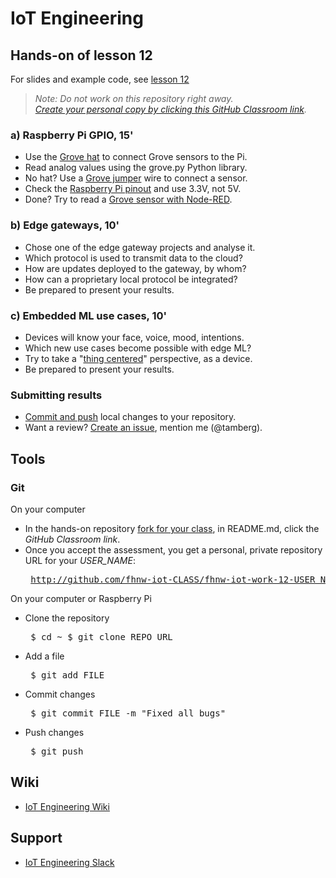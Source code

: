 # IoT Engineering
## Hands-on of lesson 12
For slides and example code, see [lesson 12](../../../fhnw-iot/blob/master/12/README.md)

> *Note: Do not work on this repository right away.*<br/>
> *[Create your personal copy by clicking this GitHub Classroom link](https://classroom.github.com/a/0Hahtf3x).*

### a) Raspberry Pi GPIO, 15'
* Use the [Grove hat](https://github.com/tamberg/fhnw-iot/wiki/Grove-Adapters#grove-base-hat-for-raspberry-pi) to connect Grove sensors to the Pi.
* Read analog values using the grove.py Python library.
* No hat? Use a [Grove jumper](https://github.com/tamberg/fhnw-iot/wiki/Grove-Adapters#grove-jumper-wires) wire to connect a sensor.
* Check the [Raspberry Pi pinout](https://pinout.xyz/pinout/wiringpi) and use 3.3V, not 5V.
* Done? Try to read a [Grove sensor with Node-RED](https://flows.nodered.org/?term=grovepi&type=node&num_pages=1).

### b) Edge gateways, 10'
* Chose one of the edge gateway projects and analyse it.
* Which protocol is used to transmit data to the cloud?
* How are updates deployed to the gateway, by whom?
* How can a proprietary local protocol be integrated?
* Be prepared to present your results.

### c) Embedded ML use cases, 10'
* Devices will know your face, voice, mood, intentions.
* Which new use cases become possible with edge ML?
* Try to take a "[thing centered](https://online-learning.tudelft.nl/courses/thing-centered-design/)" perspective, as a device.
* Be prepared to present your results.

### Submitting results
* [Commit and push](#git) local changes to your repository.
* Want a review? [Create an issue](../../issues/new), mention me (@tamberg).

## Tools
### Git
On your computer
* In the hands-on repository [fork for your class](../../network/members), in README.md, click the _GitHub Classroom link_.
* Once you accept the assessment, you get a personal, private repository URL for your _USER_NAME_:<pre>
http://github.com/fhnw-iot-CLASS/fhnw-iot-work-12-USER_NAME</pre>

On your computer or Raspberry Pi
* Clone the repository<pre>
    $ cd ~
    $ git clone REPO_URL</pre>
* Add a file<pre>
    $ git add FILE</pre>
* Commit changes<pre>
    $ git commit FILE -m "Fixed all bugs"</pre>
* Push changes<pre>
    $ git push</pre>

## Wiki
- [IoT Engineering Wiki](https://github.com/tamberg/fhnw-iot/wiki)

## Support
- [IoT Engineering Slack](https://fhnw-iot.slack.com/)
